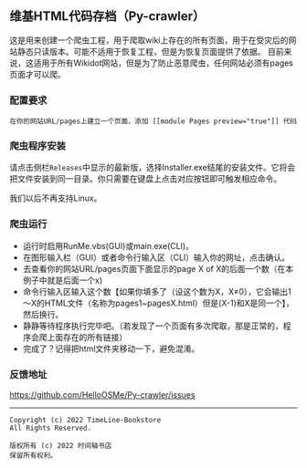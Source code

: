 ## 维基HTML代码存档（Py-crawler）

这是用来创建一个爬虫工程，用于爬取wiki上存在的所有页面，用于在受灾后的网站静态只读版本。可能不适用于恢复工程，但是为恢复页面提供了依据。
目前来说，这适用于所有Wikidot网站，但是为了防止恶意爬虫，任何网站必须有pages页面才可以爬。

### **配置要求**

```
在你的网站URL/pages上建立一个页面，添加 [[module Pages preview="true"]] 代码
```

### **爬虫程序安装**
请点击侧栏`Releases`中显示的最新版，选择Installer.exe结尾的安装文件。它将会把文件安装到同一目录。你只需要在键盘上点击对应按钮即可触发相应命令。

我们以后不再支持Linux。

### **爬虫运行**
* 运行时启用RunMe.vbs(GUI)或main.exe(CLI)。
* 在图形输入栏（GUI）或者命令行输入区（CLI）输入你的网址，点击确认。
* 去查看你的网站URL/pages页面下面显示的page X of X的后面一个数（在本例子中就是后面一个x)
* 命令行输入区输入这个数【如果你填多了（设这个数为X，X≠0），它会输出1～X的HTML文件（名称为pages1~pagesX.html）但是(X-1)和X是同一个】，然后换行。
* 静静等待程序执行完毕吧。（若发现了一个页面有多次爬取，那是正常的，程序会爬上面存在的所有链接）
* 完成了？记得把html文件夹移动一下，避免混淆。

### **反馈地址**

https://github.com/HelloOSMe/Py-crawler/issues

----------

```
Copyright (c) 2022 TimeLine-Bookstore
All Rights Reserved.

版权所有 (c) 2022 时间轴书店
保留所有权利。
```
